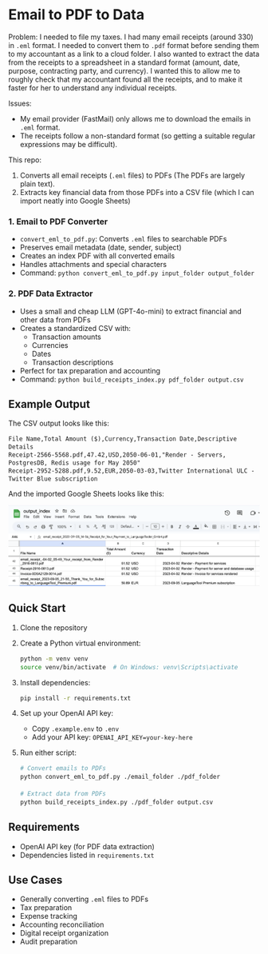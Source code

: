# Email to PDF to Data

Problem: I needed to file my taxes. I had many email receipts (around 330) in `.eml` format. I needed to convert them to `.pdf` format before sending them to my accountant as a link to a cloud folder.
I also wanted to extract the data from the receipts to a spreadsheet in a standard format (amount, date, purpose, contracting party, and currency). I wanted this to allow me to roughly check that my accountant found all the receipts, and to make it faster for her to understand any individual receipts.

Issues:
- My email provider (FastMail) only allows me to download the emails in `.eml` format.
- The receipts follow a non-standard format (so getting a suitable regular expressions may be difficult).

This repo:

1. Converts all email receipts (`.eml` files) to PDFs (The PDFs are largely plain text).
2. Extracts key financial data from those PDFs into a CSV file (which I can import neatly into Google Sheets)


### 1. Email to PDF Converter
- `convert_eml_to_pdf.py`: Converts `.eml` files to searchable PDFs
- Preserves email metadata (date, sender, subject)
- Creates an index PDF with all converted emails
- Handles attachments and special characters
- Command: `python convert_eml_to_pdf.py input_folder output_folder`

### 2. PDF Data Extractor
- Uses a small and cheap LLM (GPT-4o-mini) to extract financial and other data from PDFs
- Creates a standardized CSV with:
  - Transaction amounts
  - Currencies
  - Dates
  - Transaction descriptions
- Perfect for tax preparation and accounting
- Command: `python build_receipts_index.py pdf_folder output.csv`

## Example Output
The CSV output looks like this:
```csv
File Name,Total Amount ($),Currency,Transaction Date,Descriptive Details
Receipt-2566-5568.pdf,47.42,USD,2050-06-01,"Render - Servers, PostgresDB, Redis usage for May 2050"
Receipt-2952-5288.pdf,9.52,EUR,2050-03-03,Twitter International ULC - Twitter Blue subscription
```

And the imported Google Sheets looks like this:

![Google Sheets Example](./images/google_sheet.png)

## Quick Start

1. Clone the repository
2. Create a Python virtual environment:
   ```bash
   python -m venv venv
   source venv/bin/activate  # On Windows: venv\Scripts\activate
   ```
3. Install dependencies:
   ```bash
   pip install -r requirements.txt
   ```
4. Set up your OpenAI API key:
   - Copy `.example.env` to `.env`
   - Add your API key: `OPENAI_API_KEY=your-key-here`

5. Run either script:
   ```bash
   # Convert emails to PDFs
   python convert_eml_to_pdf.py ./email_folder ./pdf_folder

   # Extract data from PDFs
   python build_receipts_index.py ./pdf_folder output.csv
   ```

## Requirements
- OpenAI API key (for PDF data extraction)
- Dependencies listed in `requirements.txt`

## Use Cases
- Generally converting `.eml` files to PDFs
- Tax preparation
- Expense tracking
- Accounting reconciliation
- Digital receipt organization
- Audit preparation
